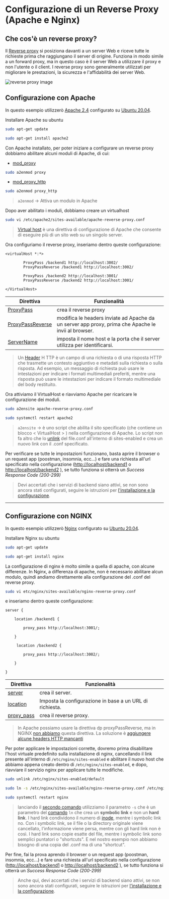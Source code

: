 # Configurazione di un **Reverse Proxy** (Apache e Nginx)

## Che cos'è un reverse proxy?

Il [Reverse proxy](https://httpd.Apache.org/docs/2.4/howto/reverse_proxy.html)  si posiziona davanti a un server Web e riceve tutte le richieste prima che raggiungano il server di origine. Funziona in modo simile a un forward proxy, ma in questo caso è il server Web a utilizzare il proxy e non l'utente o il client. I reverse proxy sono generalmente utilizzati per migliorare le prestazioni, la sicurezza e l'affidabilità dei server Web.

![reverse proxy image](https://www.asustor.com/images/admv2/reverse_proxy/revise_proxy_1)

## Configurazione con **Apache**

In questo esempio utilizzerò [Apache 2.4](https://httpd.Apache.org/download.cgi#Apache24) configurato su [Ubuntu 20.04](https://ubuntu.com/download).

Installare Apache su ubuntu

```sh
sudo apt-get update
```

```sh
sudo apt-get install apache2
```

 Con Apache installato, per poter iniziare a configurare un reverse proxy dobbiamo abilitare alcuni moduli di Apache, di cui:

- [mod_proxy](https://httpd.Apache.org/docs/2.4/mod/mod_proxy.html)

```sh
sudo a2enmod proxy
```

- [mod_proxy_http](https://httpd.Apache.org/docs/2.4/mod/mod_proxy_http.html)

```sh
sudo a2enmod proxy_http
```

> `a2enmod` → Attiva un modulo in Apache

Dopo aver abilitato i moduli, dobbiamo creare un virtualhost

```sh
sudo vi /etc/apache2/sites-available/apache-reverse-proxy.conf
```

> [Virtual host](https://httpd.Apache.org/docs/2.4/mod/core.html#virtualhost) è una direttiva di configurazione di Apache che consente di eseguire più di un sito web su un singolo server.

Ora configuriamo il reverse proxy, inseriamo dentro queste configurazione:

``` Apacheconf
<virtualHost *:*>

        ProxyPass /backend1 http://localhost:3002/
        ProxyPassReverse /backend1 http://localhost:3002/

        ProxyPass /backend2 http://localhost:3001/
        ProxyPassReverse /backend2 http://localhost:3001/

</VirtualHost>
```

| Direttiva | Funzionalità |
| ------ | ------ |
| [ProxyPass](https://httpd.Apache.org/docs/2.4/mod/mod_proxy.html#proxypass) |crea il reverse proxy  |
| [ProxyPassReverse](https://httpd.Apache.org/docs/2.4/mod/mod_proxy.html#proxypassreverse) | modifica le headers inviate ad Apache da un server app proxy, prima che Apache le invii al browser.|
|[ServerName](https://httpd.Apache.org/docs/2.4/mod/core.html#servername)| imposta il nome host e la porta che il server utilizza per identificarsi.

> Un [Header](https://developer.mozilla.org/en-US/docs/Glossary/HTTP_header) H  TTP è un campo di una richiesta o di una risposta HTTP che trasmette un contesto aggiuntivo e metadati sulla richiesta o sulla risposta. Ad esempio, un messaggio di richiesta può usare le intestazioni per indicare i formati multimediali preferiti, mentre una risposta può usare le intestazioni per indicare il formato multimediale del body restituito.

Ora attiviamo il VirtualHost e riavviamo Apache per ricaricare le configurazione dei moduli.

```sh
sudo a2ensite apache-reverse-proxy.conf
```

```sh
sudo systemctl restart apache2
```

> `a2ensite` → è uno script che abilita il sito specificato (che contiene un blocco < VirtualHost > ) nella configurazione di Apache. Lo script non fa altro che lo [unlink](https://man7.org/linux/man-pages/man2/unlink.2.html#:~:text=DESCRIPTION%20top,is%20made%20available%20for%20reuse.) del file.conf all'interno di sites-enabled e crea un nuovo link con il .conf specificato.

Per verificare se tutte le impostazioni funzionano, basta aprire il browser o un request app (poostman, insomnia, ecc...) e fare una richiesta all'url specificato nella configurazione ([http://localhost/backend1](http://localhost/backend1) o [http://localhost/backend2](http://localhost/backend2) ), se tutto funziona si otterrà un *Success Response Code (200-299)*

>Devi accertati che i servizi di backend siano attivi, se non sono ancora stati configurati, seguire le istruzioni per [l'installazione e la configurazione](/server/README.md).

---

## Configurazione con **NGINX**

In questo esempio utilizzerò [Nginx](https://www.nginx.com/resources/wiki/start/topics/tutorials/install/) configurato su [Ubuntu 20.04](https://ubuntu.com/download).

Installare Nginx su ubuntu

```sh
sudo apt-get update
```

```sh
sudo apt-get install nginx
```

La configurazione di nginx è molto simile a quella di apache, con alcune differenze.
In Nginx, a differenza di apache, non è necessario abilitare alcun modulo, quindi andiamo direttamente alla configurazione del .conf del reverse proxy.

```sh
sudo vi etc/nginx/sites-available/nginx-reverse-proxy.conf
```

e inseriamo dentro queste configurazione:

```nginx
server {

    location /backend1 {

        proxy_pass http://localhost:3001/;

    }

     location /backend2 {

        proxy_pass http://localhost:3002/;

    }

}
```

| Direttiva | Funzionalità |
| ------ | ------ |
| [server](https://nginx.org/en/docs/http/ngx_http_core_module.html#server) |crea il server. |
|[location](https://nginx.org/en/docs/http/ngx_http_core_module.html#location)| Imposta la configurazione in base a un URL di richiesta.
| [proxy_pass](https://nginx.org/en/docs/http/ngx_http_proxy_module.html#proxy_pass) |crea il reverse proxy.  |

>In Apache possiamo usare la direttiva dp proxyPassReverse, ma in NGINX [non abbiamo](https://www.nginx.com/resources/wiki/start/topics/examples/likeapache/) questa direttiva. La soluzione è [aggiungere alcune headers HTTP mancanti](https://nginx.org/en/docs/http/ngx_http_proxy_module.html#proxy_set_header)

Per poter applicare le impostazioni corrette, dovremo prima disabilitare l'host virtuale predefinito sulla installazione di nginx, cancellando il link presente all'interno di `/etc/nginx/sites-enabled` e abilitare il nuovo host che abbiamo appena creato dentro di `/etc/nginx/sites-enabled`, e dopo, riavviare il servizio nginx per applicare tutte le modifiche.

```sh
sudo unlink /etc/nginx/sites-enabled/default
```

```sh
sudo ln -s /etc/nginx/sites-available/nginx-reverse-proxy.conf /etc/nginx/sites-enabled/nginx-reverse-proxy.conf
```

```sh
sudo systemctl restart nginx
```

>lanciando il [secondo comando](https://explainshell.com/explain?cmd=sudo+ln+-s+%2Fetc%2Fnginx%2Fsites-available%2Freverse-proxy.conf+%2Fetc%2Fnginx%2Fsites-enabled%2Freverse-proxy.conf) utilizziamo il parametro `-s` che è un parametro del [comando](https://man7.org/linux/man-pages/man1/ln.1.html) `ln` che crea un  **symbolic link** e non un **hard link**. I hard link condividono il numero di [inode](https://it.siteground.com/kb/cose-un-inode/), mentre i  symbolic link no. Con i  symbolic link, se il file o la directory originale viene cancellato, l'informazione viene persa, mentre con gli hard link non è così. I hard link sono copie esatte del file, mentre i  symbolic link sono semplici puntatori o "shortcuts". E nel nostro esempio non abbiamo bisogno di una copia del .conf ma di una "shortcut".

Per fine, fai la prova aprendo il browser o un request app (poostman, insomnia, ecc...) e fare una richiesta all'url specificato nella configurazione ([http://localhost/backend1](http://localhost/backend1) o [http://localhost/backend2](http://localhost/backend2) ), se tutto funziona si otterrà un *Success Response Code (200-299)*

>Anche qui, devi accertati che i servizi di backend siano attivi, se non sono ancora stati configurati, seguire le istruzioni per [l'installazione e la configurazione](/server/README.md).
